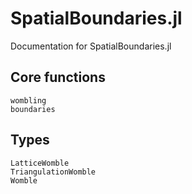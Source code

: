 # SpatialBoundaries.jl

Documentation for SpatialBoundaries.jl

## Core functions

```@docs
wombling
boundaries
```

## Types

```@docs
LatticeWomble
TriangulationWomble
Womble
```